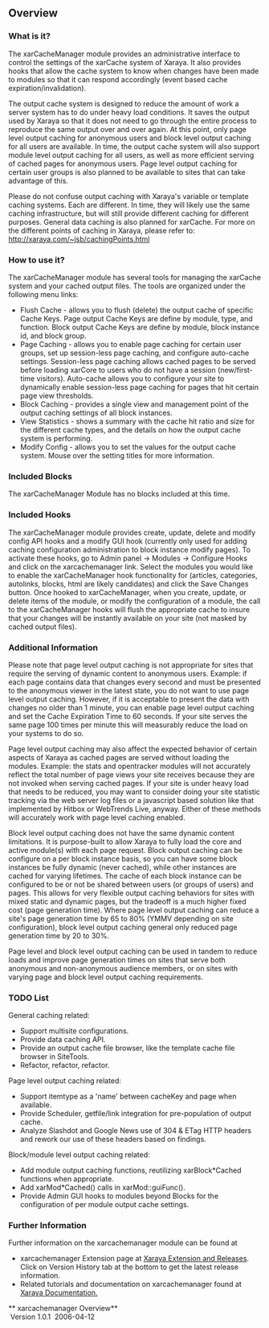 
## Overview

### What is it?

The xarCacheManager module provides an administrative interface to
control the settings of the xarCache system of Xaraya. It also provides
hooks that allow the cache system to know when changes have been made to
modules so that it can respond accordingly (event based cache
expiration/invalidation).

The output cache system is designed to reduce the amount of work a
server system has to do under heavy load conditions. It saves the output
used by Xaraya so that it does not need to go through the entire process
to reproduce the same output over and over again. At this point, only
page level output caching for anonymous users and block level output
caching for all users are available. In time, the output cache system
will also support module level output caching for all users, as well as
more efficient serving of cached pages for anonymous users. Page level
output caching for certain user groups is also planned to be available
to sites that can take advantage of this.

Please do not confuse output caching with Xaraya's variable or template
caching systems. Each are different. In time, they will likely use the
same caching infrastructure, but will still provide different caching
for different purposes. General data caching is also planned for
xarCache. For more on the different points of caching in Xaraya, please
refer to: <http://xaraya.com/~jsb/cachingPoints.html>

### How to use it?

The xarCacheManager module has several tools for managing the xarCache
system and your cached output files. The tools are organized under the
following menu links:

  - Flush Cache - allows you to flush (delete) the output cache of
    specific Cache Keys. Page output Cache Keys are define by module,
    type, and function. Block output Cache Keys are define by module,
    block instance id, and block group.
  - Page Caching - allows you to enable page caching for certain user
    groups, set up session-less page caching, and configure auto-cache
    settings. Session-less page caching allows cached pages to be served
    before loading xarCore to users who do not have a session
    (new/first-time visitors). Auto-cache allows you to configure your
    site to dynamically enable session-less page caching for pages that
    hit certain page view thresholds.
  - Block Caching - provides a single view and management point of the
    output caching settings of all block instances.
  - View Statistics - shows a summary with the cache hit ratio and size
    for the different cache types, and the details on how the output
    cache system is performing.
  - Modify Config - allows you to set the values for the output cache
    system. Mouse over the setting titles for more information.

### Included Blocks

The xarCacheManager Module has no blocks included at this time.

### Included Hooks

The xarCacheManager module provides create, update, delete and modify
config API hooks and a modify GUI hook (currently only used for adding
caching configuration administration to block instance modify pages). To
activate these hooks, go to Admin panel -\> Modules -\> Configure Hooks
and click on the xarcachemanager link. Select the modules you would like
to enable the xarCacheManager hook functionality for (articles,
categories, autolinks, blocks, html are likely candidates) and click the
Save Changes button. Once hooked to xarCacheManager, when you create,
update, or delete items of the module, or modify the configuration of a
module, the call to the xarCacheManager hooks will flush the appropriate
cache to insure that your changes will be instantly available on your
site (not masked by cached output files).

### Additional Information

Please note that page level output caching is not appropriate for sites
that require the serving of dynamic content to anonymous users. Example:
if each page contains data that changes every second and must be
presented to the anonymous viewer in the latest state, you do not want
to use page level output caching. However, if it is acceptable to
present the data with changes no older than 1 minute, you can enable
page level output caching and set the Cache Expiration Time to 60
seconds. If your site serves the same page 100 times per minute this
will measurably reduce the load on your systems to do so.

Page level output caching may also affect the expected behavior of
certain aspects of Xaraya as cached pages are served without loading the
modules. Example: the stats and opentracker modules will not accurately
reflect the total number of page views your site receives because they
are not invoked when serving cached pages. If your site is under heavy
load that needs to be reduced, you may want to consider doing your site
statistic tracking via the web server log files or a javascript based
solution like that implemented by Hitbox or WebTrends Live, anyway.
Either of these methods will accurately work with page level caching
enabled.

Block level output caching does not have the same dynamic content
limitations. It is purpose-built to allow Xaraya to fully load the core
and active module(s) with each page request. Block output caching can be
configure on a per block instance basis, so you can have some block
instances be fully dynamic (never cached), while other instances are
cached for varying lifetimes. The cache of each block instance can be
configured to be or not be shared between users (or groups of users) and
pages. This allows for very flexible output caching behaviors for sites
with mixed static and dynamic pages, but the tradeoff is a much higher
fixed cost (page generation time). Where page level output caching can
reduce a site's page generation time by 65 to 80% (YMMV depending on
site configuration), block level output caching general only reduced
page generation time by 20 to 30%.

Page level and block level output caching can be used in tandem to
reduce loads and improve page generation times on sites that serve both
anonymous and non-anonymous audience members, or on sites with varying
page and block level output caching requirements.

### TODO List

General caching related:

  - Support multisite configurations.
  - Provide data caching API.
  - Provide an output cache file browser, like the template cache file
    browser in SiteTools.
  - Refactor, refactor, refactor.

Page level output caching related:

  - Support itemtype as a 'name' between cacheKey and page when
    available.
  - Provide Scheduler, getfile/link integration for pre-population of
    output cache.
  - Analyze Slashdot and Google News use of 304 & ETag HTTP headers and
    rework our use of these headers based on findings.

Block/module level output caching related:

  - Add module output caching functions, reutilizing xarBlock\*Cached
    functions when appropriate.
  - Add xarMod\*Cached() calls in xarMod::guiFunc().
  - Provide Admin GUI hooks to modules beyond Blocks for the
    configuration of per module output cache settings.

### Further Information

Further information on the xarcachemanager module can be found at

  - xarcachemanager Extension page at [Xaraya Extension and
    Releases](http://www.xaraya.com/index.php/release/1652.html "xarcachemanager Module - Xaraya Extension 1652").
    Click on Version History tab at the bottom to get the latest release
    information.
  - Related tutorials and documentation on xarcachemanager found at
    [Xaraya
    Documentation.](http://www.xaraya.com/index.php/keywords/xarcachemanager/ "Related documentation on xarcachemanager")

** xarcachemanager Overview**  
 Version 1.0.1  2006-04-12

